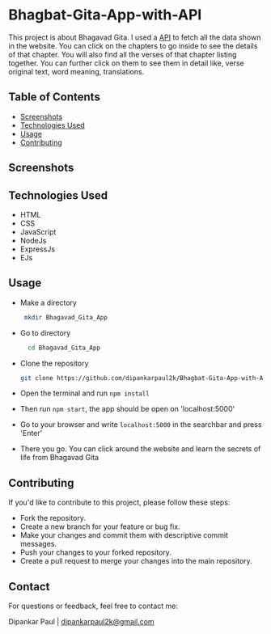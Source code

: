 # Bhagbat-Gita-App-with-API

This project is about Bhagavad Gita. I used a [API](https://rapidapi.com/bhagavad-gita-bhagavad-gita-default/api/bhagavad-gita3) to fetch all the data shown in the website. You can click on the chapters to go inside to see the details of that chapter. You will also find all the verses of that chapter listing together. You can further click on them to see them in detail like, verse original text, word meaning, translations.

## Table of Contents

- [Screenshots](#screenshots)
- [Technologies Used](#technologies-used)
- [Usage](#usage)
- [Contributing](#contributing)

## Screenshots



## Technologies Used

- HTML
- CSS
- JavaScript
- NodeJs
- ExpressJs
- EJs

## Usage

- Make a directory

  ```bash
   mkdir Bhagavad_Gita_App
  ```

- Go to directory

  ```bash
    cd Bhagavad_Gita_App
  ```

- Clone the repository

  ```bash
  git clone https://github.com/dipankarpaul2k/Bhagbat-Gita-App-with-API.git
  ```

- Open the terminal and run `npm install`
- Then run `npm start`, the app should be open on 'localhost:5000'
- Go to your browser and write `localhost:5000` in the searchbar and press 'Enter'
- There you go. You can click around the website and learn the secrets of life from Bhagavad Gita

## Contributing

If you'd like to contribute to this project, please follow these steps:

- Fork the repository.
- Create a new branch for your feature or bug fix.
- Make your changes and commit them with descriptive commit messages.
- Push your changes to your forked repository.
- Create a pull request to merge your changes into the main repository.

## Contact

For questions or feedback, feel free to contact me:

Dipankar Paul | dipankarpaul2k@gmail.com
